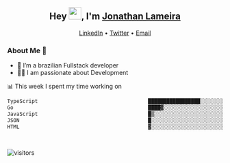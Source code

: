 <h2 align="center">Hey <img src="https://github.com/TheDudeThatCode/TheDudeThatCode/blob/master/Assets/Hi.gif" width="29">, I'm <a href="https://www.linkedin.com/in/jonathanlameira/">Jonathan Lameira</a></h2>
<p align="center">
  <a href="https://www.linkedin.com/in/jonathanlameira/">LinkedIn</a> •
  <a href="https://twitter.com/jlameira">Twitter</a> •
  <a href="mailto:jlameira@gmail.com">Email</a>
</p>

### About Me 🚀
- 🌱  I’m a brazilian Fullstack developer</br>
- 👨‍💻  I am passionate about Development</br>

<!-- ![Jonathan Lameira github stats](https://github-readme-stats.vercel.app/api?username=jlameirameli&show_icons=true&hide_border=true)&nbsp;&nbsp; -->

📊 This week I spent my time working on
<!--START_SECTION:waka-->

```txt
TypeScript                                    █████████████████░░░░░░░░   67.63 %
Go                                            ████▓░░░░░░░░░░░░░░░░░░░░   18.27 %
JavaScript                                    █▒░░░░░░░░░░░░░░░░░░░░░░░   05.01 %
JSON                                          █░░░░░░░░░░░░░░░░░░░░░░░░   04.49 %
HTML                                          ▓░░░░░░░░░░░░░░░░░░░░░░░░   02.17 %
```

<!--END_SECTION:waka-->

<br />

![visitors](https://visitor-badge.laobi.icu/badge?page_id=jlameira.jlameira)
